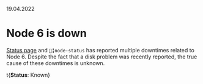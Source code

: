 19.04.2022

# Node 6 is down

[Status page](//status.danbot.host/) and `🚦╏node-status` has reported multiple downtimes related to Node 6. Despite the fact that a disk problem was recently reported, the true cause of these downtimes is unknown.

t{**Status**: Known}

